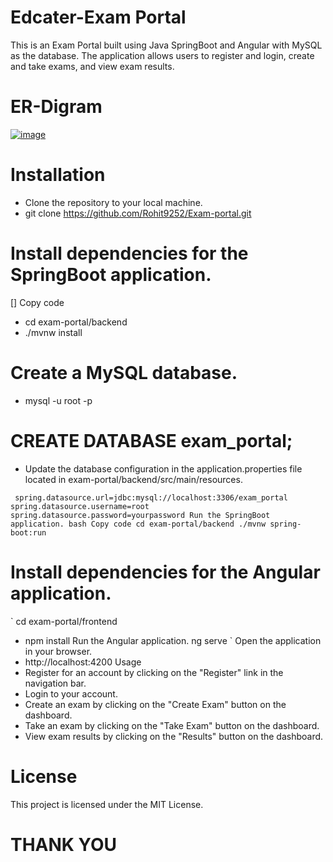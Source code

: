 # Edcater-Exam Portal
This is an Exam Portal built using Java SpringBoot and Angular with MySQL as the database. The application allows users to register and login, create and take exams, and view exam results.

# ER-Digram
[![image](https://www.linkpicture.com/q/exam_1.png)](https://www.linkpicture.com/view.php?img=LPic640053e4be9051605785365)

# Installation
  * Clone the repository to your local machine.
  * git clone https://github.com/Rohit9252/Exam-portal.git

# Install dependencies for the SpringBoot application.

 [] Copy code
 * cd exam-portal/backend
 * ./mvnw install
# Create a MySQL database.
 * mysql -u root -p
 
# CREATE DATABASE exam_portal;
 * Update the database configuration in the application.properties file located in exam-portal/backend/src/main/resources.

  `  spring.datasource.url=jdbc:mysql://localhost:3306/exam_portal
    spring.datasource.username=root
    spring.datasource.password=yourpassword
    Run the SpringBoot application.
    bash
    Copy code
    cd exam-portal/backend
    ./mvnw spring-boot:run  `
    
# Install dependencies for the Angular application.

` cd exam-portal/frontend
* npm install
Run the Angular application. 
ng serve `
Open the application in your browser.
 * http://localhost:4200
Usage
 * Register for an account by clicking on the "Register" link in the navigation bar.
 * Login to your account.
 * Create an exam by clicking on the "Create Exam" button on the dashboard.
 * Take an exam by clicking on the "Take Exam" button on the dashboard.
  * View exam results by clicking on the "Results" button on the dashboard.


# License
This project is licensed under the MIT License.

# THANK YOU 
